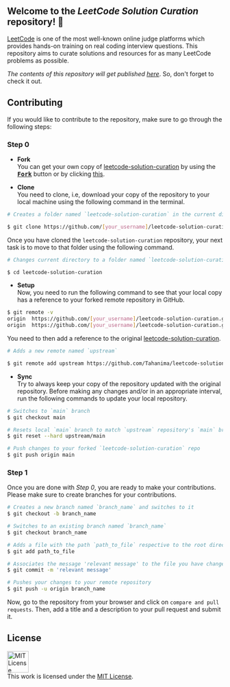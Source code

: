 Welcome to the *LeetCode Solution Curation* repository! 👋
---

[LeetCode](https://leetcode.com/) is one of the most well-known online judge platforms which provides hands-on training on real coding interview questions. This repository aims to curate solutions and resources for as many LeetCode problems as possible.

*The contents of this repository will get published [here](https://tahanima.github.io/hello-leetcode/)*. So, don't forget to check it out.

## Contributing
If you would like to contribute to the repository, make sure to go through the following steps:

### Step 0 ###
* **Fork**  
You can get your own copy of [leetcode-solution-curation](https://github.com/Tahanima/leetcode-solution-curation) by using the <a href="https://github.com/Tahanima/leetcode-solution-curation/new/main?readme=1#fork-destination-box"><kbd><b>Fork</b></kbd></a> button or by clicking [this](https://github.com/Tahanima/leetcode-solution-curation/new/main?readme=1#fork-destination-box).

* **Clone**  
You need to clone, i.e, download your copy of the repository to your local machine using the following command in the terminal.
```bash
# Creates a folder named `leetcode-solution-curation` in the current directory with appropriate resources

$ git clone https://github.com/[your_username]/leetcode-solution-curation.git
```
Once you have cloned the `leetcode-solution-curation` repository, your next task is to move to that folder using the following command.
```bash
# Changes current directory to a folder named `leetcode-solution-curation`

$ cd leetcode-solution-curation
```

* **Setup**  
Now, you need to run the following command to see that your local copy has a reference to your forked remote repository in GitHub.
```bash
$ git remote -v
origin  https://github.com/[your_username]/leetcode-solution-curation.git (fetch)
origin  https://github.com/[your_username]/leetcode-solution-curation.git (push)
```
You need to then add a reference to the original [leetcode-solution-curation](https://github.com/Tahanima/leetcode-solution-curation).

```bash
# Adds a new remote named `upstream`

$ git remote add upstream https://github.com/Tahanima/leetcode-solution-curation.git
```

* **Sync**  
Try to always keep your copy of the repository updated with the original repository. Before making any changes and/or in an appropriate interval, run the following commands to update your local repository.

```bash
# Switches to `main` branch
$ git checkout main

# Resets local `main` branch to match `upstream` repository's `main` branch
$ git reset --hard upstream/main

# Push changes to your forked `leetcode-solution-curation` repo
$ git push origin main
```

### Step 1 ###
Once you are done with *Step 0*, you are ready to make your contributions. Please make sure to create branches for your contributions.

```bash
# Creates a new branch named `branch_name` and switches to it
$ git checkout -b branch_name

# Switches to an existing branch named `branch_name`
$ git checkout branch_name

# Adds a file with the path `path_to_file` respective to the root directory
$ git add path_to_file

# Associates the message 'relevant message' to the file you have changed
$ git commit -m 'relevant message'

# Pushes your changes to your remote repository
$ git push -u origin branch_name
```

Now, go to the repository from your browser and click on `compare and pull requests`. Then, add a title and a description to your pull request and submit it.

## License
<a rel="license" href="https://opensource.org/licenses/MIT"><img alt="MIT License" style="border-width:0" height="50" src="https://w7.pngwing.com/pngs/514/841/png-transparent-mit-license-bsd-licence-open-source-license-copyright-miscellaneous-text-logo.png" /></a><br />This work is licensed under the <a rel="license" href="https://opensource.org/licenses/MIT">MIT License</a>.
